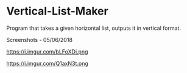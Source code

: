 # Vertical-List-Maker
Program that takes a given horizontal list, outputs it in vertical format.

Screenshots - 05/06/2018

https://i.imgur.com/bLFoXDi.png

https://i.imgur.com/Q1axN3t.png

